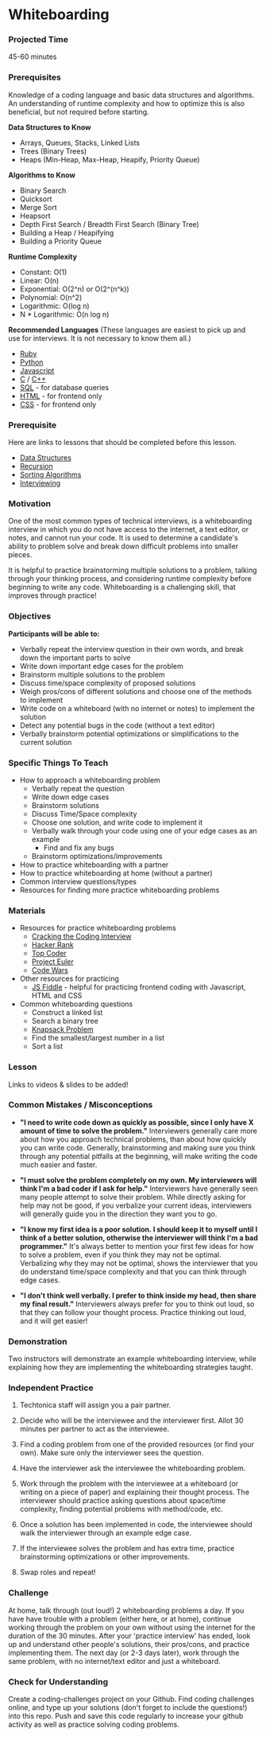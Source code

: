 # Whiteboarding

### Projected Time
45-60 minutes


### Prerequisites
Knowledge of a coding language and basic data structures and algorithms. An understanding of runtime complexity and how to optimize this is also beneficial, but not required before starting.

**Data Structures to Know**
- Arrays, Queues, Stacks, Linked Lists
- Trees (Binary Trees)
- Heaps (Min-Heap, Max-Heap, Heapify, Priority Queue)

**Algorithms to Know**
- Binary Search
- Quicksort
- Merge Sort
- Heapsort
- Depth First Search / Breadth First Search (Binary Tree)
- Building a Heap / Heapifying
- Building a Priority Queue

**Runtime Complexity**
- Constant: O(1)
- Linear: O(n)
- Exponential: O(2^n) or O(2^(n^k))
- Polynomial: O(n^2)
- Logarithmic: O(log n)
- N * Logarithmic: O(n log n)

**Recommended Languages**
(These languages are easiest to pick up and use for interviews. It is not necessary to know them all.)
- [Ruby](https://www.ruby-lang.org/en/documentation/quickstart/)
- [Python](https://www.learnpython.org/)
- [Javascript](http://www.learn-js.org/)
- [C](http://www.learn-c.org/) / [C++](http://www.learncpp.com/)
- [SQL](https://www.w3schools.com/sql/) - for database queries
- [HTML](https://www.w3schools.com/html/) - for frontend only
- [CSS](https://www.w3schools.com/css/) - for frontend only


### Prerequisite
Here are links to lessons that should be completed before this lesson.
- [Data Structures](https://github.com/Techtonica/curriculum/tree/master/data-structures)
- [Recursion](https://github.com/Techtonica/curriculum/blob/master/recursion/recursion.md)
- [Sorting Algorithms](https://github.com/Techtonica/curriculum/blob/master/algorithms/sorting.md)
- [Interviewing](https://github.com/Techtonica/curriculum/blob/master/interviewing/interviewing.md)


### Motivation
One of the most common types of technical interviews, is a whiteboarding interview in which you do not have access to the internet, a text editor, or notes, and cannot run your code. It is used to determine a candidate's ability to problem solve and break down difficult problems into smaller pieces.

It is helpful to practice brainstorming multiple solutions to a problem, talking through your thinking process, and considering runtime complexity before beginning to write any code. Whiteboarding is a challenging skill, that improves through practice!


### Objectives
**Participants will be able to:**
- Verbally repeat the interview question in their own words, and break down the important parts to solve
- Write down important edge cases for the problem
- Brainstorm multiple solutions to the problem
- Discuss time/space complexity of proposed solutions
- Weigh pros/cons of different solutions and choose one of the methods to implement
- Write code on a whiteboard (with no internet or notes) to implement the solution
- Detect any potential bugs in the code (without a text editor)
- Verbally brainstorm potential optimizations or simplifications to the current solution


### Specific Things To Teach
- How to approach a whiteboarding problem
	- Verbally repeat the question
	- Write down edge cases
	- Brainstorm solutions
	- Discuss Time/Space complexity
	- Choose one solution, and write code to implement it
	- Verbally walk through your code using one of your edge cases as an example
		- Find and fix any bugs
	- Brainstorm optimizations/improvements
- How to practice whiteboarding with a partner
- How to practice whiteboarding at home (without a partner)
- Common interview questions/types
- Resources for finding more practice whiteboarding problems


### Materials

- Resources for practice whiteboarding problems
	- [Cracking the Coding Interview](https://inspirit.net.in/books/placements/Cracking%20the%20Coding%20Interview.pdf)
	- [Hacker Rank](https://www.hackerrank.com)
	- [Top Coder](https://www.topcoder.com/challenges/)
	- [Project Euler](https://projecteuler.net/)
	- [Code Wars](https://www.codewars.com/)
- Other resources for practicing
	- [JS Fiddle](https://jsfiddle.net/) - helpful for practicing frontend coding with Javascript, HTML and CSS
- Common whiteboarding questions
	- Construct a linked list
	- Search a binary tree
	- [Knapsack Problem](https://www.geeksforgeeks.org/knapsack-problem/)
	- Find the smallest/largest number in a list
	- Sort a list


### Lesson

Links to videos & slides to be added!


### Common Mistakes / Misconceptions

- **"I need to write code down as quickly as possible, since I only have X amount of time to solve the problem."** Interviewers generally care more about how you approach technical problems, than about how quickly you can write code. Generally, brainstorming and making sure you think through any potential pitfalls at the beginning, will make writing the code much easier and faster.

- **"I must solve the problem completely on my own. My interviewers will think I'm a bad coder if I ask for help."** Interviewers have generally seen many people attempt to solve their problem. While directly asking for help may not be good, if you verbalize your current ideas, interviewers will generally guide you in the direction they want you to go.

- **"I know my first idea is a poor solution. I should keep it to myself until I think of a better solution, otherwise the interviewer will think I'm a bad programmer."** It's always better to mention your first few ideas for how to solve a problem, even if you think they may not be optimal. Verbalizing why they may not be optimal, shows the interviewer that you do understand time/space complexity and that you can think through edge cases.

- **"I don't think well verbally. I prefer to think inside my head, then share my final result."** Interviewers always prefer for you to think out loud, so that they can follow your thought process. Practice thinking out loud, and it will get easier!


### Demonstration

Two instructors will demonstrate an example whiteboarding interview, while explaining how they are implementing the whiteboarding strategies taught.


### Independent Practice

1. Techtonica staff will assign you a pair partner.

2. Decide who will be the interviewee and the interviewer first. Allot 30 minutes per partner to act as the interviewee.

3. Find a coding problem from one of the provided resources (or find your own). Make sure only the interviewer sees the question.

4. Have the interviewer ask the interviewee the whiteboarding problem.

5. Work through the problem with the interviewee at a whiteboard (or writing on a piece of paper) and explaining their thought process. The interviewer should practice asking questions about space/time complexity, finding potential problems with method/code, etc.

6. Once a solution has been implemented in code, the interviewee should walk the interviewer through an example edge case.

6. If the interviewee solves the problem and has extra time, practice brainstorming optimizations or other improvements.

7. Swap roles and repeat!


### Challenge

At home, talk through (out loud!) 2 whiteboarding problems a day. If you have have trouble with a problem (either here, or at home), continue working through the problem on your own without using the internet for the duration of the 30 minutes. After your 'practice interview' has ended, look up and understand other people's solutions, their pros/cons, and practice implementing them. The next day (or 2-3 days later), work through the same problem, with no internet/text editor and just a whiteboard.


### Check for Understanding

Create a coding-challenges project on your Github. Find coding challenges online, and type up your solutions (don't forget to include the questions!) into this repo. Push and save this code regularly to increase your github activity as well as practice solving coding problems.

